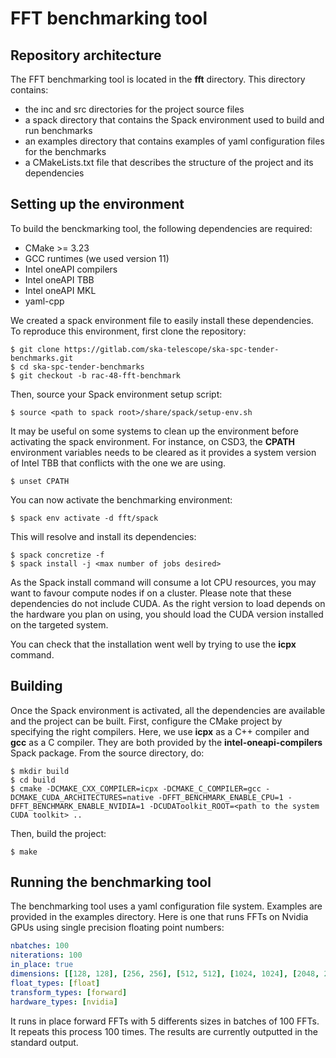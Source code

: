 # FFT benchmarking tool

## Repository architecture
The FFT benchmarking tool is located in the **fft** directory. This directory contains:
- the inc and src directories for the project source files
- a spack directory that contains the Spack environment used to build and run benchmarks
- an examples directory that contains examples of yaml configuration files for the benchmarks
- a CMakeLists.txt file that describes the structure of the project and its dependencies

## Setting up the environment
To build the benckmarking tool, the following dependencies are required:
- CMake >= 3.23
- GCC runtimes (we used version 11)
- Intel oneAPI compilers
- Intel oneAPI TBB
- Intel oneAPI MKL
- yaml-cpp

We created a spack environment file to easily install these dependencies. To reproduce this environment, first clone the repository:
```shell
$ git clone https://gitlab.com/ska-telescope/ska-spc-tender-benchmarks.git
$ cd ska-spc-tender-benchmarks
$ git checkout -b rac-48-fft-benchmark
```

Then, source your Spack environment setup script:
```shell
$ source <path to spack root>/share/spack/setup-env.sh
```

It may be useful on some systems to clean up the environment before activating the spack environment. For instance, on CSD3, the **CPATH** environment variables needs to be cleared as it provides a system version of Intel TBB that conflicts with the one we are using.
```shell
$ unset CPATH
```

You can now activate the benchmarking environment:
```shell
$ spack env activate -d fft/spack
```

This will resolve and install its dependencies:
```shell
$ spack concretize -f
$ spack install -j <max number of jobs desired>
```

As the Spack install command will consume a lot CPU resources, you may want to favour compute nodes if on a cluster.
Please note that these dependencies do not include CUDA. As the right version to load depends on the hardware you plan on using, you should load the CUDA version installed on the targeted system.

You can check that the installation went well by trying to use the **icpx** command.

## Building
Once the Spack environment is activated, all the dependencies are available and the project can be built. First, configure the CMake project by specifying the right compilers. Here, we use **icpx** as a C++ compiler and **gcc** as a C compiler. They are both provided by the **intel-oneapi-compilers** Spack package. From the source directory, do:
```shell
$ mkdir build
$ cd build
$ cmake -DCMAKE_CXX_COMPILER=icpx -DCMAKE_C_COMPILER=gcc -DCMAKE_CUDA_ARCHITECTURES=native -DFFT_BENCHMARK_ENABLE_CPU=1 -DFFT_BENCHMARK_ENABLE_NVIDIA=1 -DCUDAToolkit_ROOT=<path to the system CUDA toolkit> ..
```

Then, build the project:
```shell
$ make
```

## Running the benchmarking tool

The benchmarking tool uses a yaml configuration file system. Examples are provided in the examples directory. Here is one that runs FFTs on Nvidia GPUs using single precision floating point numbers:
```yaml
nbatches: 100
niterations: 100
in_place: true
dimensions: [[128, 128], [256, 256], [512, 512], [1024, 1024], [2048, 2048]]
float_types: [float]
transform_types: [forward]
hardware_types: [nvidia]
```

It runs in place forward FFTs with 5 differents sizes in batches of 100 FFTs. It repeats this process 100 times. The results are currently outputted in the standard output.
